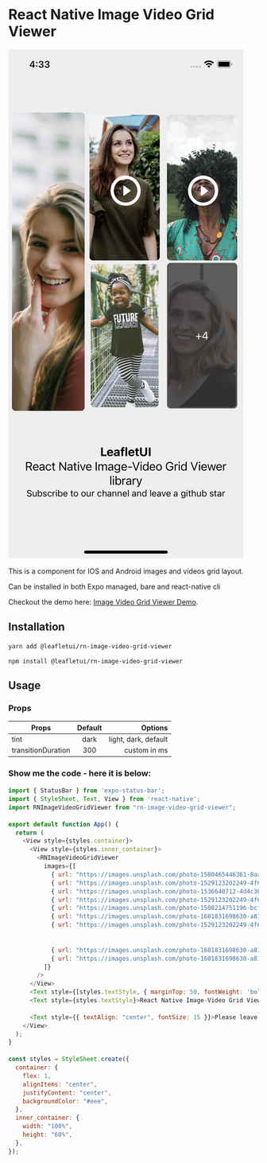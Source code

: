 # React Native Image Video Grid Viewer

![alt text](https://github.com/LeafletUI/react-native-image-video-grid-viewer/blob/main/screenshots/Simulator%20Screen%20Shot%20-%20iPhone%2013%20-%202022-02-19%20at%2016.33.24.png?raw=true)

This is a component for IOS and Android images and videos grid layout.

Can be installed in both Expo managed, bare and react-native cli

Checkout the demo here: [Image Video Grid Viewer Demo](https://youtu.be/urY03qCbVbo).


## Installation

```
yarn add @leafletui/rn-image-video-grid-viewer
```

```
npm install @leafletui/rn-image-video-grid-viewer
```

## Usage

### Props

| Props        | Default     | Options  |
| ------------- |:-------------:| -----:|
| tint      | dark | light, dark, default |
| transitionDuration     | 300      | custom in ms |

### Show me the code - here it is below:

```js
import { StatusBar } from 'expo-status-bar';
import { StyleSheet, Text, View } from 'react-native';
import RNImageVideoGridViewer from "rn-image-video-grid-viewer";

export default function App() {
  return (
    <View style={styles.container}>
      <View style={styles.inner_container}>
        <RNImageVideoGridViewer
          images={[
            { url: "https://images.unsplash.com/photo-1580465446361-8aae5321522b?ixlib=rb-1.2.1&ixid=MnwxMjA3fDB8MHxzZWFyY2h8M3x8c21pbGUlMjBnaXJsfGVufDB8fDB8fA%3D%3D&auto=format&fit=crop&w=800&q=60", type: "image", videoThumbnail: null },
            { url: "https://images.unsplash.com/photo-1529123202249-4f6224196c9b?ixlib=rb-1.2.1&ixid=MnwxMjA3fDB8MHxzZWFyY2h8MTd8fHNtaWxlJTIwYmxhY2slMjBnaXJsfGVufDB8fDB8fA%3D%3D&auto=format&fit=crop&w=800&q=60", type: "video", videoThumbnail: "https://images.unsplash.com/photo-1601831698630-a814370b9cca?ixlib=rb-1.2.1&ixid=MnwxMjA3fDB8MHxzZWFyY2h8OHx8c21pbGUlMjBnaXJsfGVufDB8fDB8fA%3D%3D&auto=format&fit=crop&w=800&q=60" },
            { url: "https://images.unsplash.com/photo-1536640712-4d4c36ff0e4e?ixlib=rb-1.2.1&ixid=MnwxMjA3fDB8MHxwaG90by1wYWdlfHx8fGVufDB8fHx8&auto=format&fit=crop&w=1035&q=80", type: "image", videoThumbnail: null },
            { url: "https://images.unsplash.com/photo-1529123202249-4f6224196c9b?ixlib=rb-1.2.1&ixid=MnwxMjA3fDB8MHxzZWFyY2h8MTd8fHNtaWxlJTIwYmxhY2slMjBnaXJsfGVufDB8fDB8fA%3D%3D&auto=format&fit=crop&w=800&q=60", type: "video", videoThumbnail: "https://images.unsplash.com/photo-1529123202249-4f6224196c9b?ixlib=rb-1.2.1&ixid=MnwxMjA3fDB8MHxzZWFyY2h8MTd8fHNtaWxlJTIwYmxhY2slMjBnaXJsfGVufDB8fDB8fA%3D%3D&auto=format&fit=crop&w=800&q=60" },
            { url: "https://images.unsplash.com/photo-1508214751196-bcfd4ca60f91?ixlib=rb-1.2.1&ixid=MnwxMjA3fDB8MHxwaG90by1wYWdlfHx8fGVufDB8fHx8&auto=format&fit=crop&w=2070&q=80", type: "image", videoThumbnail: null },
            { url: "https://images.unsplash.com/photo-1601831698630-a814370b9cca?ixlib=rb-1.2.1&ixid=MnwxMjA3fDB8MHxzZWFyY2h8OHx8c21pbGUlMjBnaXJsfGVufDB8fDB8fA%3D%3D&auto=format&fit=crop&w=800&q=60", type: "video", videoThumbnail: "https://images.unsplash.com/photo-1601831698630-a814370b9cca?ixlib=rb-1.2.1&ixid=MnwxMjA3fDB8MHxzZWFyY2h8OHx8c21pbGUlMjBnaXJsfGVufDB8fDB8fA%3D%3D&auto=format&fit=crop&w=800&q=60" },
            { url: "https://images.unsplash.com/photo-1529123202249-4f6224196c9b?ixlib=rb-1.2.1&ixid=MnwxMjA3fDB8MHxzZWFyY2h8MTd8fHNtaWxlJTIwYmxhY2slMjBnaXJsfGVufDB8fDB8fA%3D%3D&auto=format&fit=crop&w=800&q=60", type: "image", videoThumbnail: null },


            { url: "https://images.unsplash.com/photo-1601831698630-a814370b9cca?ixlib=rb-1.2.1&ixid=MnwxMjA3fDB8MHxzZWFyY2h8OHx8c21pbGUlMjBnaXJsfGVufDB8fDB8fA%3D%3D&auto=format&fit=crop&w=800&q=60", type: "video", videoThumbnail: "https://images.unsplash.com/photo-1601831698630-a814370b9cca?ixlib=rb-1.2.1&ixid=MnwxMjA3fDB8MHxzZWFyY2h8OHx8c21pbGUlMjBnaXJsfGVufDB8fDB8fA%3D%3D&auto=format&fit=crop&w=800&q=60" },
            { url: "https://images.unsplash.com/photo-1601831698630-a814370b9cca?ixlib=rb-1.2.1&ixid=MnwxMjA3fDB8MHxzZWFyY2h8OHx8c21pbGUlMjBnaXJsfGVufDB8fDB8fA%3D%3D&auto=format&fit=crop&w=800&q=60", type: "video", videoThumbnail: "https://images.unsplash.com/photo-1601831698630-a814370b9cca?ixlib=rb-1.2.1&ixid=MnwxMjA3fDB8MHxzZWFyY2h8OHx8c21pbGUlMjBnaXJsfGVufDB8fDB8fA%3D%3D&auto=format&fit=crop&w=800&q=60" },
          ]}
        />
      </View>
      <Text style={[styles.textStyle, { marginTop: 50, fontWeight: 'bold' }]}>LeafletUI</Text>
      <Text style={styles.textStyle}>React Native Image-Video Grid Viewer library</Text>

      <Text style={{ textAlign: "center", fontSize: 15 }}>Please leave a github star</Text>
    </View>
  );
}

const styles = StyleSheet.create({
  container: {
    flex: 1,
    alignItems: "center",
    justifyContent: "center",
    backgroundColor: "#eee",
  },
  inner_container: {
    width: "100%",
    height: "60%",
  },
});

```



